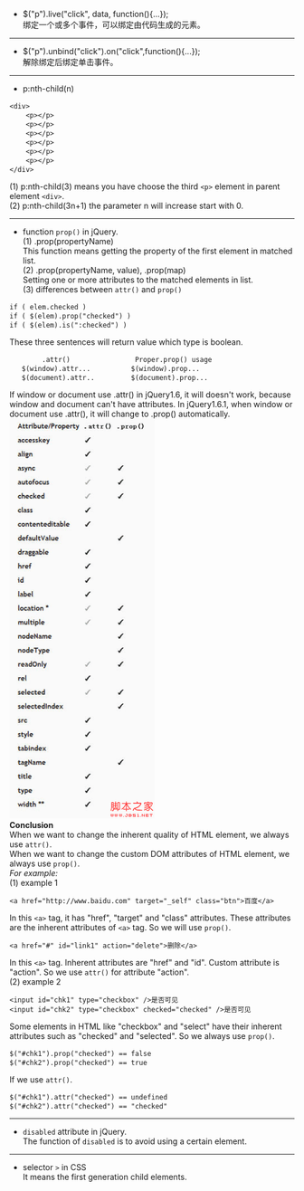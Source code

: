 * $("p").live("click", data, function(){...});  
绑定一个或多个事件，可以绑定由代码生成的元素。
***
* $("p").unbind("click").on("click",function(){...});  
解除绑定后绑定单击事件。
***
* p:nth-child(n)  
```
<div>
    <p></p>
    <p></p>
    <p></p>
    <p></p>
    <p></p>
    <p></p>
</div>
```
(1) p:nth-child(3) means you have choose the third `<p>` element in parent element `<div>`.  
(2) p:nth-child(3n+1) the parameter n will increase start with 0.
***
* function `prop()` in jQuery.  
(1) .prop(propertyName)  
This function means getting the property of the first element in matched list.  
(2) .prop(propertyName, value), .prop(map)  
Setting one or more attributes to the matched elements in list.  
(3) differences between `attr()` and `prop()`  
```
if ( elem.checked ) 
if ( $(elem).prop("checked") ) 
if ( $(elem).is(":checked") ) 
```
These three sentences will return value which type is boolean.  
```
        .attr()                Proper.prop() usage
   $(window).attr...          $(window).prop...
   $(document).attr..         $(document).prop...
```
If window or document use .attr() in jQuery1.6, it will doesn't work, because window and document can't have attributes. In jQuery1.6.1, when window or document use .attr(), it will change to .prop() automatically.  
![](../images/201311151723484.png)  
**Conclusion**  
When we want to change the inherent quality of HTML element, we always use `attr()`.  
When we want to change the custom DOM attributes of HTML element, we always use `prop()`.  
*For example:*  
(1) example 1  
```
<a href="http://www.baidu.com" target="_self" class="btn">百度</a>
```
In this `<a>` tag, it has "href", "target" and "class" attributes. These attributes are the inherent attributes of `<a>` tag. So we will use `prop()`.  
```
<a href="#" id="link1" action="delete">删除</a>
```
In this `<a>` tag. Inherent attributes are "href" and "id". Custom attribute is "action". So we use `attr()` for attribute "action".  
(2) example 2  
```
<input id="chk1" type="checkbox" />是否可见
<input id="chk2" type="checkbox" checked="checked" />是否可见
```
Some elements in HTML like "checkbox" and "select" have their inherent attributes such as "checked" and "selected". So we always use `prop()`.  
```
$("#chk1").prop("checked") == false
$("#chk2").prop("checked") == true
``` 
If we use `attr()`.  
```
$("#chk1").attr("checked") == undefined
$("#chk2").attr("checked") == "checked"
```
***
* `disabled` attribute in jQuery.  
The function of `disabled` is to avoid using a certain element.  
***
* selector `>` in CSS  
It means the first generation child elements. 
